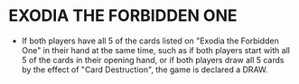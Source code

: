 # EXODIA THE FORBIDDEN ONE

*   If both players have all 5 of the cards listed on "Exodia the Forbidden One" in their hand at the same time, such as if both players start with all 5 of the cards in their opening hand, or if both players draw all 5 cards by the effect of "Card Destruction", the game is declared a DRAW.
